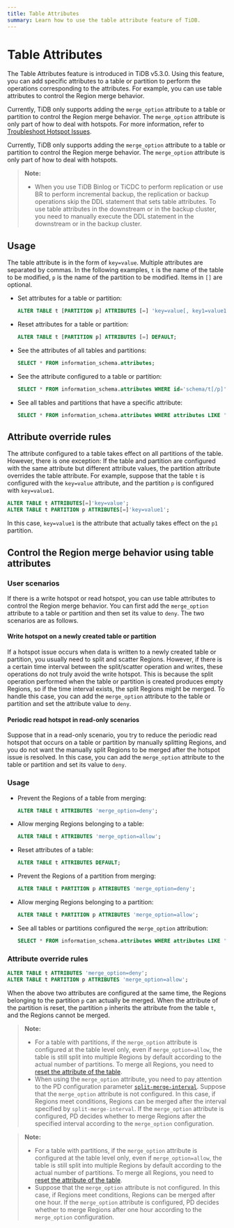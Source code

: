 ```yaml
---
title: Table Attributes
summary: Learn how to use the table attribute feature of TiDB.
---
```


# Table Attributes

The Table Attributes feature is introduced in TiDB v5.3.0. Using this feature, you can add specific attributes to a table or partition to perform the operations corresponding to the attributes. For example, you can use table attributes to control the Region merge behavior.

<CustomContent platform="tidb">

Currently, TiDB only supports adding the `merge_option` attribute to a table or partition to control the Region merge behavior. The `merge_option` attribute is only part of how to deal with hotspots. For more information, refer to [Troubleshoot Hotspot Issues](/troubleshoot-hot-spot-issues.md).

</CustomContent>

<CustomContent platform="tidb-cloud">

Currently, TiDB only supports adding the `merge_option` attribute to a table or partition to control the Region merge behavior. The `merge_option` attribute is only part of how to deal with hotspots.

</CustomContent>

> **Note:**
>
> - When you use TiDB Binlog or TiCDC to perform replication or use BR to perform incremental backup, the replication or backup operations skip the DDL statement that sets table attributes. To use table attributes in the downstream or in the backup cluster, you need to manually execute the DDL statement in the downstream or in the backup cluster.

## Usage

The table attribute is in the form of `key=value`. Multiple attributes are separated by commas. In the following examples, `t` is the name of the table to be modified, `p` is the name of the partition to be modified. Items in `[]` are optional.

+ Set attributes for a table or partition:

    ```sql
    ALTER TABLE t [PARTITION p] ATTRIBUTES [=] 'key=value[, key1=value1...]';
    ```

+ Reset attributes for a table or partition:

    ```sql
    ALTER TABLE t [PARTITION p] ATTRIBUTES [=] DEFAULT;
    ```

+ See the attributes of all tables and partitions:

    ```sql
    SELECT * FROM information_schema.attributes;
    ```

+ See the attribute configured to a table or partition:

    ```sql
    SELECT * FROM information_schema.attributes WHERE id='schema/t[/p]';
    ```

+ See all tables and partitions that have a specific attribute:

    ```sql
    SELECT * FROM information_schema.attributes WHERE attributes LIKE '%key%';
    ```

## Attribute override rules

The attribute configured to a table takes effect on all partitions of the table. However, there is one exception: If the table and partition are configured with the same attribute but different attribute values, the partition attribute overrides the table attribute. For example, suppose that the table `t` is configured with the `key=value` attribute, and the partition `p` is configured with `key=value1`.

```sql
ALTER TABLE t ATTRIBUTES[=]'key=value';
ALTER TABLE t PARTITION p ATTRIBUTES[=]'key=value1';
```

In this case, `key=value1` is the attribute that actually takes effect on the `p1` partition.

## Control the Region merge behavior using table attributes

### User scenarios

If there is a write hotspot or read hotspot, you can use table attributes to control the Region merge behavior. You can first add the `merge_option` attribute to a table or partition and then set its value to `deny`. The two scenarios are as follows.

#### Write hotspot on a newly created table or partition

If a hotspot issue occurs when data is written to a newly created table or partition, you usually need to split and scatter Regions. However, if there is a certain time interval between the split/scatter operation and writes, these operations do not truly avoid the write hotspot. This is because the split operation performed when the table or partition is created produces empty Regions, so if the time interval exists, the split Regions might be merged. To handle this case, you can add the `merge_option` attribute to the table or partition and set the attribute value to `deny`.

#### Periodic read hotspot in read-only scenarios

Suppose that in a read-only scenario, you try to reduce the periodic read hotspot that occurs on a table or partition by manually splitting Regions, and you do not want the manually split Regions to be merged after the hotspot issue is resolved. In this case, you can add the `merge_option` attribute to the table or partition and set its value to `deny`.

### Usage

+ Prevent the Regions of a table from merging:

    ```sql
    ALTER TABLE t ATTRIBUTES 'merge_option=deny';
    ```

+ Allow merging Regions belonging to a table:

    ```sql
    ALTER TABLE t ATTRIBUTES 'merge_option=allow';
    ```

+ Reset attributes of a table:

    ```sql
    ALTER TABLE t ATTRIBUTES DEFAULT;
    ```

+ Prevent the Regions of a partition from merging:

    ```sql
    ALTER TABLE t PARTITION p ATTRIBUTES 'merge_option=deny';
    ```

+ Allow merging Regions belonging to a partition:

    ```sql
    ALTER TABLE t PARTITION p ATTRIBUTES 'merge_option=allow';
    ```

+ See all tables or partitions configured the `merge_option` attribution:

    ```sql
    SELECT * FROM information_schema.attributes WHERE attributes LIKE '%merge_option%';
    ```

### Attribute override rules

```sql
ALTER TABLE t ATTRIBUTES 'merge_option=deny';
ALTER TABLE t PARTITION p ATTRIBUTES 'merge_option=allow';
```

When the above two attributes are configured at the same time, the Regions belonging to the partition `p` can actually be merged. When the attribute of the partition is reset, the partition `p` inherits the attribute from the table `t`, and the Regions cannot be merged.

<CustomContent platform="tidb">

> **Note:**
>
> - For a table with partitions, if the `merge_option` attribute is configured at the table level only, even if `merge_option=allow`, the table is still split into multiple Regions by default according to the actual number of partitions. To merge all Regions, you need to [reset the attribute of the table](#usage).
> - When using the `merge_option` attribute, you need to pay attention to the PD configuration parameter [`split-merge-interval`](/pd-configuration-file.md#split-merge-interval). Suppose that the `merge_option` attribute is not configured. In this case, if Regions meet conditions, Regions can be merged after the interval specified by `split-merge-interval`. If the `merge_option` attribute is configured, PD decides whether to merge Regions after the specified interval according to the `merge_option` configuration.

</CustomContent>

<CustomContent platform="tidb-cloud">

> **Note:**
>
> - For a table with partitions, if the `merge_option` attribute is configured at the table level only, even if `merge_option=allow`, the table is still split into multiple Regions by default according to the actual number of partitions. To merge all Regions, you need to [reset the attribute of the table](#usage).
> - Suppose that the `merge_option` attribute is not configured. In this case, if Regions meet conditions, Regions can be merged after one hour. If the `merge_option` attribute is configured, PD decides whether to merge Regions after one hour according to the `merge_option` configuration.

</CustomContent>